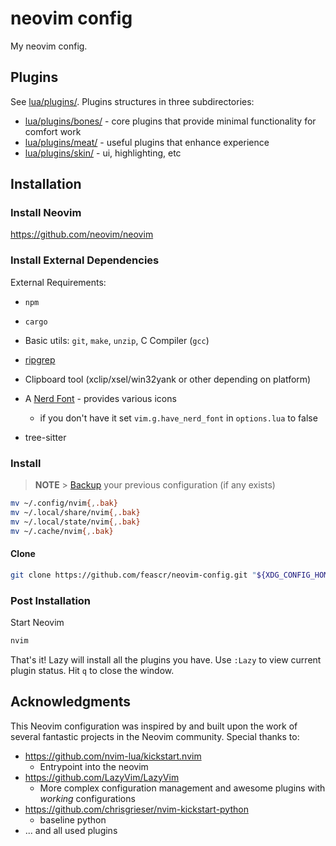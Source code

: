 # neovim config

My neovim config.

## Plugins

See [lua/plugins/](lua/plugins/).
Plugins structures in three subdirectories:

- [lua/plugins/bones/](lua/plugins/bones/) - core plugins that provide minimal functionality for comfort work
- [lua/plugins/meat/](lua/plugins/meat/) - useful plugins that enhance experience
- [lua/plugins/skin/](lua/plugins/skin/) - ui, highlighting, etc

## Installation

### Install Neovim

<https://github.com/neovim/neovim>

### Install External Dependencies

External Requirements:

- `npm`

- `cargo`

- Basic utils: `git`, `make`, `unzip`, C Compiler (`gcc`)

- [ripgrep](https://github.com/BurntSushi/ripgrep#installation)

- Clipboard tool (xclip/xsel/win32yank or other depending on platform)

- A [Nerd Font](https://www.nerdfonts.com/) - provides various icons

  - if you don't have it set `vim.g.have_nerd_font` in `options.lua` to false

- tree-sitter

### Install

> **NOTE** > [Backup](#faq) your previous configuration (if any exists)

```sh
mv ~/.config/nvim{,.bak}
mv ~/.local/share/nvim{,.bak}
mv ~/.local/state/nvim{,.bak}
mv ~/.cache/nvim{,.bak}
```

#### Clone

```sh
git clone https://github.com/feascr/neovim-config.git "${XDG_CONFIG_HOME:-$HOME/.config}"/nvim
```

### Post Installation

Start Neovim

```sh
nvim
```

That's it! Lazy will install all the plugins you have. Use `:Lazy` to view
current plugin status. Hit `q` to close the window.

## Acknowledgments

This Neovim configuration was inspired by and built upon the work of several fantastic projects in the Neovim community. Special thanks to:

- <https://github.com/nvim-lua/kickstart.nvim>
  - Entrypoint into the neovim
- <https://github.com/LazyVim/LazyVim>
  - More complex configuration management and awesome plugins with _working_ configurations
- <https://github.com/chrisgrieser/nvim-kickstart-python>
  - baseline python
- ... and all used plugins

